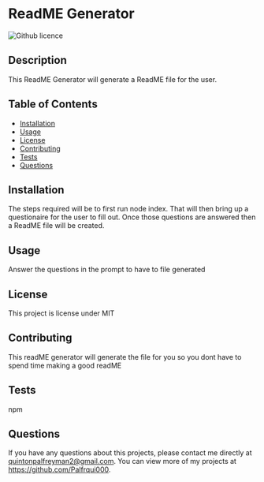# ReadME Generator
  ![Github licence](http://img.shields.io/badge/license-MIT-blue.svg)

  
  ## Description 
  This ReadME Generator will generate a ReadME file for the user.

  ## Table of Contents
  * [Installation](#installation)
  * [Usage](#usage)
  * [License](#license)
  * [Contributing](#contributing)
  * [Tests](#tests)
  * [Questions](#questions)
  
  ## Installation 
  The steps required will be to first run node index. That will then bring up a questionaire for the user to fill out. Once those questions are answered then a ReadME file will be created.

  ## Usage 
  Answer the questions in the prompt to have to file generated

  ## License 
  This project is license under MIT

  ## Contributing 
  This readME generator will generate the file for you so you dont have to spend time making a good readME

  ## Tests
  npm

  ## Questions
  If you have any questions about this projects, please contact me directly at quintonpalfreyman2@gmail.com. You can view more of my projects at https://github.com/Palfrqui000.
